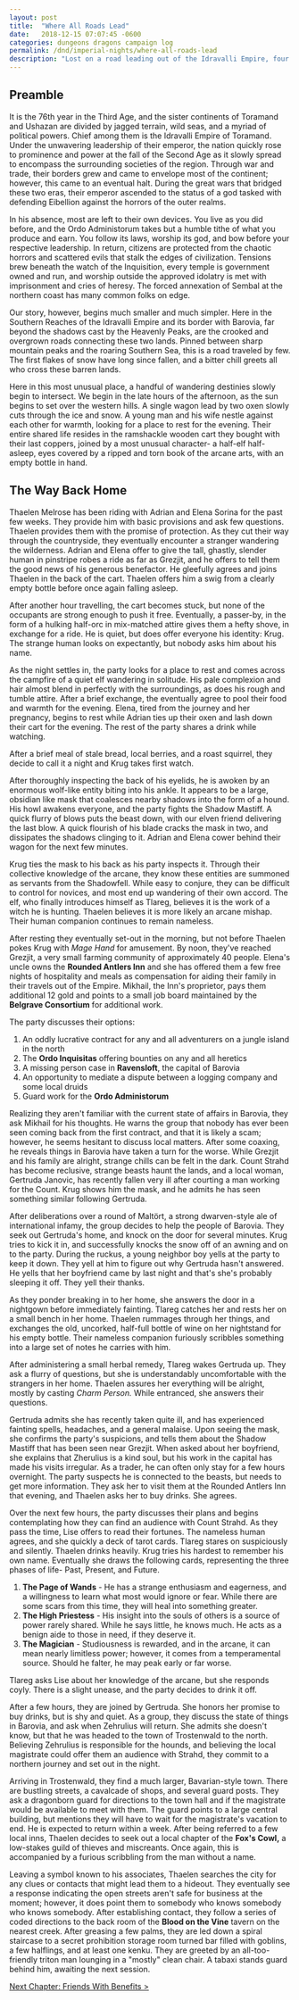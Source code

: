 ```yaml
---
layout: post
title:  "Where All Roads Lead"
date:   2018-12-15 07:07:45 -0600
categories: dungeons dragons campaign log
permalink: /dnd/imperial-nights/where-all-roads-lead
description: "Lost on a road leading out of the Idravalli Empire, four unusual souls begin their journey together"
---
```


## Preamble

It is the 76th year in the Third Age, and the sister continents of Toramand and Ushazan are divided by jagged terrain, wild seas, and a myriad of political powers.
Chief among them is the Idravalli Empire of Toramand.
Under the unwavering leadership of their emperor, the nation quickly rose to prominence and power at the fall of the Second Age as it slowly spread to encompass the surrounding societies of the region.
Through war and trade, their borders grew and came to envelope most of the continent; however, this came to an eventual halt.
During the great wars that bridged these two eras, their emperor ascended to the status of a god tasked with defending Eibellion against the horrors of the outer realms.

In his absence, most are left to their own devices.
You live as you did before, and the Ordo Administorum takes but a humble tithe of what you produce and earn.
You follow its laws, worship its god, and bow before your respective leadership.
In return, citizens are protected from the chaotic horrors and scattered evils that stalk the edges of civilization.
Tensions brew beneath the watch of the Inquisition, every temple is government owned and run, and worship outside the approved idolatry is met with imprisonment and cries of heresy.
The forced annexation of Sembal at the northern coast has many common folks on edge.

Our story, however, begins much smaller and much simpler.
Here in the Southern Reaches of the Idravalli Empire and its border with Barovia, far beyond the shadows cast by the Heavenly Peaks, are the crooked and overgrown roads connecting these two lands.
Pinned between sharp mountain peaks and the roaring Southern Sea, this is a road traveled by few.
The first flakes of snow have long since fallen, and a bitter chill greets all who cross these barren lands.

Here in this most unusual place, a handful of wandering destinies slowly begin to intersect.
We begin in the late hours of the afternoon, as the sun begins to set over the western hills.
A single wagon lead by two oxen slowly cuts through the ice and snow.
A young man and his wife nestle against each other for warmth, looking for a place to rest for the evening.
Their entire shared life resides in the ramshackle wooden cart they bought with their last coppers, joined by a most unusual character- a half-elf half-asleep, eyes covered by a ripped and torn book of the arcane arts, with an empty bottle in hand.

## The Way Back Home

Thaelen Melrose has been riding with Adrian and Elena Sorina for the past few weeks.
They provide him with basic provisions and ask few questions. Thaelen provides them with the promise of protection.
As they cut their way through the countryside, they eventually encounter a stranger wandering the wilderness.
Adrian and Elena offer to give the tall, ghastly, slender human in pinstripe robes a ride as far as Grezjit, and he offers to tell them the good news of his generous benefactor.
He gleefully agrees and joins Thaelen in the back of the cart.
Thaelen offers him a swig from a clearly empty bottle before once again falling asleep.

After another hour travelling, the cart becomes stuck, but none of the occupants are strong enough to push it free.
Eventually, a passer-by, in the form of a hulking half-orc in mix-matched attire gives them a hefty shove, in exchange for a ride.
He is quiet, but does offer everyone his identity: Krug.
The strange human looks on expectantly, but nobody asks him about his name.

As the night settles in, the party looks for a place to rest and comes across the campfire of a quiet elf wandering in solitude.
His pale complexion and hair almost blend in perfectly with the surroundings, as does his rough and tumble attire.
After a brief exchange, the eventually agree to pool their food and warmth for the evening.
Elena, tired from the journey and her pregnancy, begins to rest while Adrian ties up their oxen and lash down their cart for the evening.
The rest of the party shares a drink while watching.

After a brief meal of stale bread, local berries, and a roast squirrel, they decide to call it a night and Krug takes first watch.

After thoroughly inspecting the back of his eyelids, he is awoken by an enormous wolf-like entity biting into his ankle.
It appears to be a large, obsidian like mask that coalesces nearby shadows into the form of a hound.
His howl awakens everyone, and the party fights the Shadow Mastiff.
A quick flurry of blows puts the beast down, with our elven friend delivering the last blow.
A quick flourish of his blade cracks the mask in two, and dissipates the shadows clinging to it.
Adrian and Elena cower behind their wagon for the next few minutes.

Krug ties the mask to his back as his party inspects it.
Through their collective knowledge of the arcane, they know these entities are summoned as servants from the Shadowfell.
While easy to conjure, they can be difficult to control for novices, and most end up wandering of their own accord.
The elf, who finally introduces himself as Tlareg, believes it is the work of a witch he is hunting.
Thaelen believes it is more likely an arcane mishap.
Their human companion continues to remain nameless.

After resting they eventually set-out in the morning, but not before Thaelen pokes Krug with _Mage Hand_ for amusement.
By noon, they've reached Grezjit, a very small farming community of approximately 40 people.
Elena's uncle owns the **Rounded Antlers Inn** and she has offered them a few free nights of hospitality and meals as compensation for aiding their family in their travels out of the Empire.
Mikhail, the Inn's proprietor, pays them additional 12 gold and points to a small job board maintained by the **Belgrave Consortium** for additional work.

The party discusses their options:

1. An oddly lucrative contract for any and all adventurers on a jungle island in the north
2. The **Ordo Inquisitas** offering bounties on any and all heretics
3. A missing person case in **Ravensloft**, the capital of Barovia
4. An opportunity to mediate a dispute between a logging company and some local druids
5. Guard work for the **Ordo Administorum**

Realizing they aren't familiar with the current state of affairs in Barovia, they ask Mikhail for his thoughts.
He warns the group that nobody has ever been seen coming back from the first contract, and that it is likely a scam; however, he seems hesitant to discuss local matters.
After some coaxing, he reveals things in Barovia have taken a turn for the worse.
While Grezjit and his family are alright, strange chills can be felt in the dark.
Count Strahd has become reclusive, strange beasts haunt the lands, and a local woman, Gertruda Janovic, has recently fallen very ill after courting a man working for the Count.
Krug shows him the mask, and he admits he has seen something similar following Gertruda.

After deliberations over a round of Maltört, a strong dwarven-style ale of international infamy, the group decides to help the people of Barovia.
They seek out Gertruda's home, and knock on the door for several minutes.
Krug tries to kick it in, and successfully knocks the snow off of an awning and on to the party.
During the ruckus, a young neighbor boy yells at the party to keep it down.
They yell at him to figure out why Gertruda hasn't answered.
He yells that her boyfriend came by last night and that's she's probably sleeping it off.
They yell their thanks.

As they ponder breaking in to her home, she answers the door in a nightgown before immediately fainting.
Tlareg catches her and rests her on a small bench in her home.
Thaelen rummages through her things, and exchanges the old, uncorked, half-full bottle of wine on her nightstand for his empty bottle.
Their nameless companion furiously scribbles something into a large set of notes he carries with him.

After administering a small herbal remedy, Tlareg wakes Gertruda up.
They ask a flurry of questions, but she is understandably uncomfortable with the strangers in her home.
Thaelen assures her everything will be alright, mostly by casting _Charm Person._
While entranced, she answers their questions.

Gertruda admits she has recently taken quite ill, and has experienced fainting spells, headaches, and a general malaise.
Upon seeing the mask, she confirms the party's suspicions, and tells them about the Shadow Mastiff that has been seen near Grezjit.
When asked about her boyfriend, she explains that Zherulius is a kind soul, but his work in the capital has made his visits irregular.
As a trader, he can often only stay for a few hours overnight.
The party suspects he is connected to the beasts, but needs to get more information.
They ask her to visit them at the Rounded Antlers Inn that evening, and Thaelen asks her to buy drinks. She agrees.

Over the next few hours, the party discusses their plans and begins contemplating how they can find an audience with Count Strahd.
As they pass the time, Lise offers to read their fortunes.
The nameless human agrees, and she quickly a deck of tarot cards.
Tlareg stares on suspiciously and silently.
Thaelen drinks heavily.
Krug tries his hardest to remember his own name.
Eventually she draws the following cards, representing the three phases of life- Past, Present, and Future.

1. **The Page of Wands** - He has a strange enthusiasm and eagerness, and a willingness to learn what most would ignore or fear. While there are some scars from this time, they will heal into something greater.
2. **The High Priestess** - His insight into the souls of others is a source of power rarely shared. While he says little, he knows much. He acts as a benign aide to those in need, if they deserve it.
3. **The Magician** - Studiousness is rewarded, and in the arcane, it can mean nearly limitless power; however, it comes from a temperamental source. Should he falter, he may peak early or far worse.

Tlareg asks Lise about her knowledge of the arcane, but she responds coyly.
There is a slight unease, and the party decides to drink it off.

After a few hours, they are joined by Gertruda.
She honors her promise to buy drinks, but is shy and quiet.
As a group, they discuss the state of things in Barovia, and ask when Zehrulius will return.
She admits she doesn't know, but that he was headed to the town of Trostenwald to the north.
Believing Zehrulius is responsible for the hounds, and believing the local magistrate could offer them an audience with Strahd, they commit to a northern journey and set out in the night.

Arriving in Trostenwald, they find a much larger, Bavarian-style town.
There are bustling streets, a cavalcade of shops, and several guard posts.
They ask a dragonborn guard for directions to the town hall and if the magistrate would be available to meet with them.
The guard points to a large central building, but mentions they will have to wait for the magistrate's vacation to end.
He is expected to return within a week.
After being referred to a few local inns, Thaelen decides to seek out a local chapter of the **Fox's Cowl,** a low-stakes guild of thieves and miscreants.
Once again, this is accompanied by a furious scribbling from the man without a name.

Leaving a symbol known to his associates, Thaelen searches the city for any clues or contacts that might lead them to a hideout.
They eventually see a response indicating the open streets aren't safe for business at the moment; however, it does point them to somebody who knows somebody who knows somebody.
After establishing contact, they follow a series of coded directions to the back room of the **Blood on the Vine** tavern on the nearest creek.
After greasing a few palms, they are led down a spiral staircase to a secret prohibition storage room turned bar filled with goblins, a few halflings, and at least one kenku.
They are greeted by an all-too-friendly triton man lounging in a "mostly" clean chair.
A tabaxi stands guard behind him, awaiting the next session.

[Next Chapter: Friends With Benefits >](/dnd/imperial-nights/friends-with-benefits)
